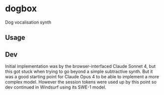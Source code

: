# dogbox
Dog vocalisation synth

## Usage

## Dev

Initial implementation was by the browser-interfaced Claude Sonnet 4, but this got stuck when trying to go beyond a simple subtractive synth. But it was a good starting point for Claude Opus 4 to be able to implement a more complex model. However the session tokens were used up by this point so dev continued in Windsurf using its SWE-1 model.

